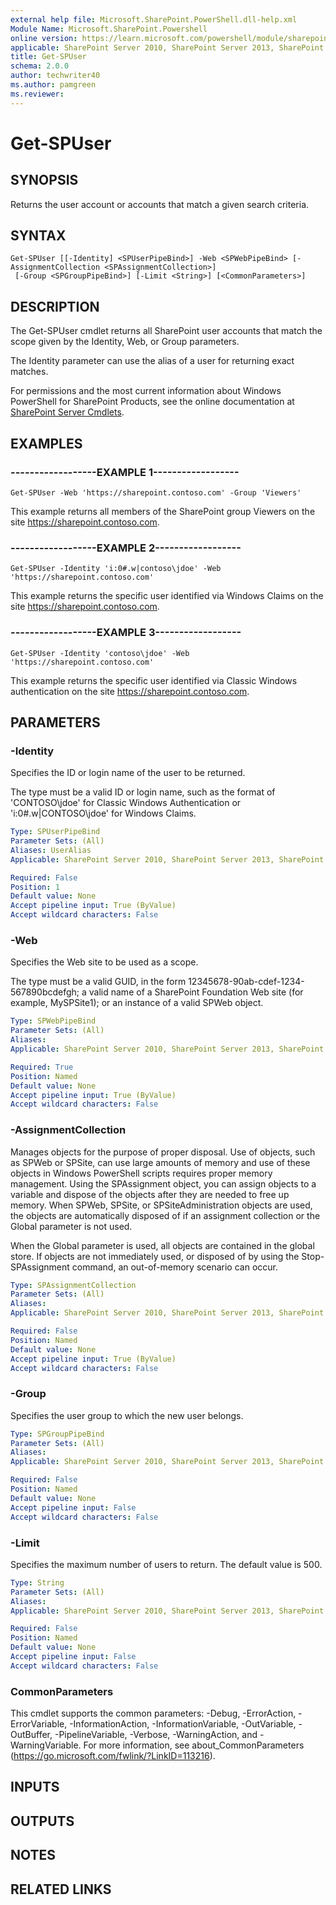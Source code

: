 ```yaml
---
external help file: Microsoft.SharePoint.PowerShell.dll-help.xml
Module Name: Microsoft.SharePoint.Powershell
online version: https://learn.microsoft.com/powershell/module/sharepoint-server/get-spuser
applicable: SharePoint Server 2010, SharePoint Server 2013, SharePoint Server 2016, SharePoint Server 2019
title: Get-SPUser
schema: 2.0.0
author: techwriter40
ms.author: pamgreen
ms.reviewer:
---
```


# Get-SPUser

## SYNOPSIS

Returns the user account or accounts that match a given search criteria.



## SYNTAX 

```
Get-SPUser [[-Identity] <SPUserPipeBind>] -Web <SPWebPipeBind> [-AssignmentCollection <SPAssignmentCollection>]
 [-Group <SPGroupPipeBind>] [-Limit <String>] [<CommonParameters>]
```

## DESCRIPTION
The Get-SPUser cmdlet returns all SharePoint user accounts that match the scope given by the Identity, Web, or Group parameters.

The Identity parameter can use the alias of a user for returning exact matches.

For permissions and the most current information about Windows PowerShell for SharePoint Products, see the online documentation at [SharePoint Server Cmdlets](https://learn.microsoft.com/powershell/sharepoint/sharepoint-server/sharepoint-server-cmdlets).

## EXAMPLES

### ------------------EXAMPLE 1------------------ 
```
Get-SPUser -Web 'https://sharepoint.contoso.com' -Group 'Viewers'
```

This example returns all members of the SharePoint group Viewers on the site https://sharepoint.contoso.com.


### ------------------EXAMPLE 2------------------ 
```
Get-SPUser -Identity 'i:0#.w|contoso\jdoe' -Web 'https://sharepoint.contoso.com'
```

This example returns the specific user identified via Windows Claims on the site https://sharepoint.contoso.com.

### ------------------EXAMPLE 3------------------ 
```
Get-SPUser -Identity 'contoso\jdoe' -Web 'https://sharepoint.contoso.com'
```

This example returns the specific user identified via Classic Windows authentication on the site https://sharepoint.contoso.com.

## PARAMETERS

### -Identity
Specifies the ID or login name of the user to be returned.

The type must be a valid ID or login name, such as the format of 'CONTOSO\jdoe' for Classic Windows Authentication or 'i:0#.w|CONTOSO\jdoe' for Windows Claims.

```yaml
Type: SPUserPipeBind
Parameter Sets: (All)
Aliases: UserAlias
Applicable: SharePoint Server 2010, SharePoint Server 2013, SharePoint Server 2016, SharePoint Server 2019

Required: False
Position: 1
Default value: None
Accept pipeline input: True (ByValue)
Accept wildcard characters: False
```

### -Web
Specifies the Web site to be used as a scope.

The type must be a valid GUID, in the form 12345678-90ab-cdef-1234-567890bcdefgh; a valid name of a SharePoint Foundation Web site (for example, MySPSite1); or an instance of a valid SPWeb object.

```yaml
Type: SPWebPipeBind
Parameter Sets: (All)
Aliases: 
Applicable: SharePoint Server 2010, SharePoint Server 2013, SharePoint Server 2016, SharePoint Server 2019

Required: True
Position: Named
Default value: None
Accept pipeline input: True (ByValue)
Accept wildcard characters: False
```

### -AssignmentCollection
Manages objects for the purpose of proper disposal.
Use of objects, such as SPWeb or SPSite, can use large amounts of memory and use of these objects in Windows PowerShell scripts requires proper memory management.
Using the SPAssignment object, you can assign objects to a variable and dispose of the objects after they are needed to free up memory.
When SPWeb, SPSite, or SPSiteAdministration objects are used, the objects are automatically disposed of if an assignment collection or the Global parameter is not used.

When the Global parameter is used, all objects are contained in the global store.
If objects are not immediately used, or disposed of by using the Stop-SPAssignment command, an out-of-memory scenario can occur.

```yaml
Type: SPAssignmentCollection
Parameter Sets: (All)
Aliases: 
Applicable: SharePoint Server 2010, SharePoint Server 2013, SharePoint Server 2016, SharePoint Server 2019

Required: False
Position: Named
Default value: None
Accept pipeline input: True (ByValue)
Accept wildcard characters: False
```

### -Group
Specifies the user group to which the new user belongs.

```yaml
Type: SPGroupPipeBind
Parameter Sets: (All)
Aliases: 
Applicable: SharePoint Server 2010, SharePoint Server 2013, SharePoint Server 2016, SharePoint Server 2019

Required: False
Position: Named
Default value: None
Accept pipeline input: False
Accept wildcard characters: False
```

### -Limit
Specifies the maximum number of users to return.
The default value is 500.

```yaml
Type: String
Parameter Sets: (All)
Aliases: 
Applicable: SharePoint Server 2010, SharePoint Server 2013, SharePoint Server 2016, SharePoint Server 2019

Required: False
Position: Named
Default value: None
Accept pipeline input: False
Accept wildcard characters: False
```

### CommonParameters
This cmdlet supports the common parameters: -Debug, -ErrorAction, -ErrorVariable, -InformationAction, -InformationVariable, -OutVariable, -OutBuffer, -PipelineVariable, -Verbose, -WarningAction, and -WarningVariable. For more information, see about_CommonParameters (https://go.microsoft.com/fwlink/?LinkID=113216).

## INPUTS

## OUTPUTS

## NOTES

## RELATED LINKS

